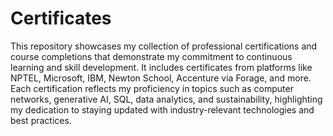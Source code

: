 # Certificates
This repository showcases my collection of professional certifications and course completions that demonstrate my commitment to continuous learning and skill development. It includes certificates from platforms like NPTEL, Microsoft, IBM, Newton School, Accenture via Forage, and more. Each certification reflects my proficiency in topics such as computer networks, generative AI, SQL, data analytics, and sustainability, highlighting my dedication to staying updated with industry-relevant technologies and best practices.
